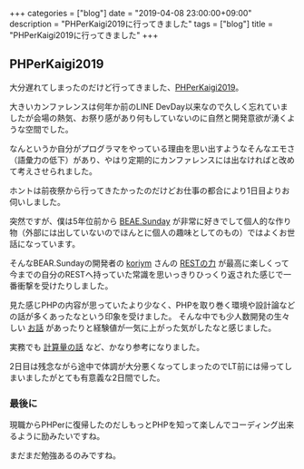 +++
categories = ["blog"]
date = "2019-04-08 23:00:00+09:00"
description = "PHPerKaigi2019に行ってきました"
tags = ["blog"]
title = "PHPerKaigi2019に行ってきました"
+++

## PHPerKaigi2019

大分遅れてしまったのだけど行ってきました、[PHPerKaigi2019](https://phperkaigi.jp/2019/)。

大きいカンファレンスは何年か前のLINE DevDay以来なので久しく忘れていましたが会場の熱気、お祭り感があり何もしていないのに自然と開発意欲が湧くような空間でした。

なんというか自分がプログラマをやっている理由を思い出すようなそんなエモさ（語彙力の低下）があり、やはり定期的にカンファレンスには出なければと改めて考えさせられました。

ホントは前夜祭から行ってきたかったのだけどお仕事の都合により1日目よりお伺いしました。

突然ですが、僕は5年位前から [BEAE.Sunday](https://bearsunday.github.io/index.html) が非常に好きでして個人的な作り物（外部には出していないのでほんとに個人の趣味としてのもの）ではよくお世話になっています。

そんなBEAR.Sundayの開発者の [koriym](https://twitter.com/koriym) さんの [RESTの力](https://fortee.jp/phperkaigi-2019/proposal/777a19ee-2d1a-483d-a457-f72ef0bf5fbe) が最高に楽しくって今までの自分のRESTへ持っていた常識を思いっきりひっくり返された感じで一番衝撃を受けたりしました。

見た感じPHPの内容が思っていたより少なく、PHPを取り巻く環境や設計論などの話が多くあったなという印象を受けました。
そんな中でも少人数開発の生々しい [お話](https://fortee.jp/phperkaigi-2019/proposal/06c0a644-581c-4557-8da8-e419a85a784c) があったりと経験値が一気に上がった気がしたなと感じました。

実務でも [計算量の話](https://fortee.jp/phperkaigi-2019/proposal/ce2185f5-d441-44ee-886e-921ff0eb83bd) など、かなり参考になりました。

2日目は残念ながら途中で体調が大分悪くなってしまったのでLT前には帰ってしまいましたがとても有意義な2日間でした。

### 最後に

現職からPHPerに復帰したのだしもっとPHPを知って楽しんでコーディング出来るように励みたいですね。

まだまだ勉強あるのみですね。